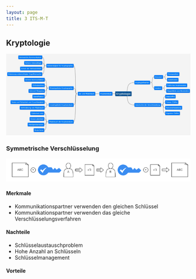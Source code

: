 ```yaml
---
layout: page
title: 3 ITS-M-T
---
```


## Kryptologie

![Kryptologie Mindmap](../images/KryptoplogieMindmap.jpeg)

### Symmetrische Verschlüsselung

![Symmetrische Verschlüsselung](../images/symVerschl.png)

#### Merkmale

- Kommunikationspartner verwenden den gleichen Schlüssel
- Kommunikationspartner verwenden das gleiche Verschlüsselungsverfahren

#### Nachteile

- Schlüsselaustauschproblem
- Hohe Anzahl an Schlüsseln
- Schlüsselmanagement

#### Vorteile

